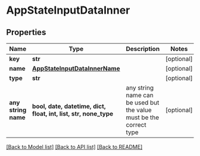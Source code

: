 # AppStateInputDataInner


## Properties
Name | Type | Description | Notes
------------ | ------------- | ------------- | -------------
**key** | **str** |  | [optional] 
**name** | [**AppStateInputDataInnerName**](AppStateInputDataInnerName.md) |  | [optional] 
**type** | **str** |  | [optional] 
**any string name** | **bool, date, datetime, dict, float, int, list, str, none_type** | any string name can be used but the value must be the correct type | [optional]

[[Back to Model list]](../README.md#documentation-for-models) [[Back to API list]](../README.md#documentation-for-api-endpoints) [[Back to README]](../README.md)



